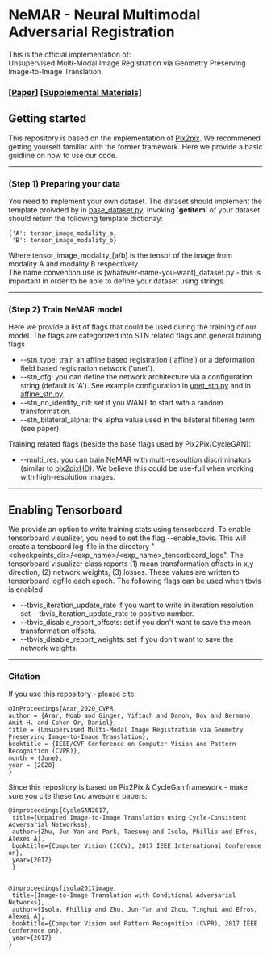 # NeMAR - Neural Multimodal Adversarial Registration
This is the official implementation of:<br>
Unsupervised Multi-Modal Image Registration via Geometry Preserving Image-to-Image Translation.
### [\[Paper\]](http://openaccess.thecvf.com/content_CVPR_2020/papers/Arar_Unsupervised_Multi-Modal_Image_Registration_via_Geometry_Preserving_Image-to-Image_Translation_CVPR_2020_paper.pdf)   [\[Supplemental Materials\]](http://openaccess.thecvf.com/content_CVPR_2020/supplemental/Arar_Unsupervised_Multi-Modal_Image_CVPR_2020_supplemental.pdf)

## Getting started
This repository is based on the implementation of [Pix2pix](https://github.com/junyanz/pytorch-CycleGAN-and-pix2pix). We recommened getting yourself familiar with the former framework. Here we provide a basic guidline on how to use our code.

---

### (Step 1) Preparing your data
You need to implement your own dataset. The dataset should implement the template proivded by in [base_dataset.py](data/base_dataset.py). Invoking '__getitem__' of your dataset should return the following template dictionay:<br>

    {'A': tensor_image_modality_a,
     'B': tensor_image_modality_b}
 
Where tensor_image_modality_[a/b] is the tensor of the image from modality A and modality B respectively.<br>
The name convention use is [whatever-name-you-want]_dataset.py - this is important in order to be able to define your dataset using strings.

---
 
### (Step 2) Train NeMAR model
Here we provide a list of flags that could be used during the training of our model. The flags are categorized into 
STN related flags and general training flags<br>
* --stn_type: train an affine based registration ('affine') or a deformation field based registration network ('unet').
* --stn_cfg: you can define the network architecture via a configuration string (default is 'A').
 See example configuration in [unet_stn.py](models/stn/unet_stn.py) and in [affine_stn.py](models/stn/affine_stn.py).
* --stn_no_identity_init: set if you WANT to start with a random transformation.
* --stn_bilateral_alpha: the alpha value used in the bilateral filtering term (see paper).

Training related flags (beside the base flags used by Pix2Pix/CycleGAN):
* --multi_res: you can train NeMAR with multi-resoultion discriminators (similar to [pix2pixHD](https://arxiv.org/pdf/1711.11585.pdf)). 
We believe this could be use-full when working with high-resolution images.

---

## Enabling Tensorboard
We provide an option to write training stats using tensorboard. To enable tensorboard visualizer, you need to set the flag --enable_tbvis.
This will create a tensboard log-file in the directory "<checkpoints_dir>/<exp_name>/<exp_name>_tensorboard_logs". The tensorboard visualizer
class reports (1) mean transformation offsets in x,y direction, (2) network weights, (3) losses. These values are written to tensorboard logfile each epoch. 
The following flags can be used when tbvis is enabled<br>
* --tbvis_iteration_update_rate if you want to write in iteration resolution set --tbvis_iteration_update_rate to positive number.
* --tbvis_disable_report_offsets: set if you don't want to save the mean transformation offsets.
* --tbvis_disable_report_weights: set if you don't want to save the network weights. 


---

### Citation
If you use this repository - please cite:

    @InProceedings{Arar_2020_CVPR,
    author = {Arar, Moab and Ginger, Yiftach and Danon, Dov and Bermano, Amit H. and Cohen-Or, Daniel},
    title = {Unsupervised Multi-Modal Image Registration via Geometry Preserving Image-to-Image Translation},
    booktitle = {IEEE/CVF Conference on Computer Vision and Pattern Recognition (CVPR)},
    month = {June},
    year = {2020}
    }

Since this repository is based on Pix2Pix & CycleGan framework - make sure you cite these two awesome papers:

    @inproceedings{CycleGAN2017,
     title={Unpaired Image-to-Image Translation using Cycle-Consistent Adversarial Networkss},
     author={Zhu, Jun-Yan and Park, Taesung and Isola, Phillip and Efros, Alexei A},
     booktitle={Computer Vision (ICCV), 2017 IEEE International Conference on},
     year={2017}
     }


    @inproceedings{isola2017image,
     title={Image-to-Image Translation with Conditional Adversarial Networks},
     author={Isola, Phillip and Zhu, Jun-Yan and Zhou, Tinghui and Efros, Alexei A},
     booktitle={Computer Vision and Pattern Recognition (CVPR), 2017 IEEE Conference on},
     year={2017}
    }
   
